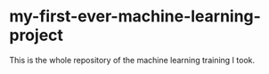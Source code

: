 # my-first-ever-machine-learning-project
This is the whole repository of the machine learning training I took.
